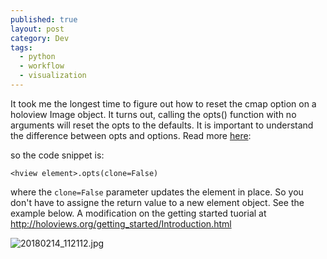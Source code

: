 ```yaml
---
published: true
layout: post
category: Dev
tags:
  - python
  - workflow
  - visualization
---
```


It took me the longest time to figure out how to reset the cmap option on a 
holoview Image object. It turns out, calling the opts() function with no
arguments will reset the opts to the defaults. It is important to understand
the difference between opts and options. Read more [here](http://holoviews.org/getting_started/Customization.html): 

so the code snippet is:

	<hview element>.opts(clone=False)

where the `clone=False` parameter updates the element in place. So you don't have to
assigne the return value to a new element object. See the example below. A modification
on the getting started tuorial at http://holoviews.org/getting_started/Introduction.html

![20180214_112112.jpg](https://github.com/shawnwanderson/shawnwanderson.github.io/raw/master/images/hvew_reset_opts.png)
